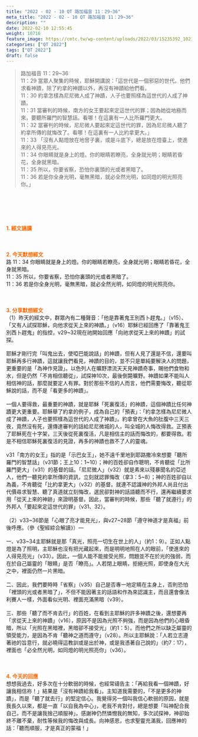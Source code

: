 ```yaml
---
title: "2022 - 02 - 10 QT 路加福音 11：29~36"
meta_title: "2022 - 02 - 10 QT 路加福音 11：29~36"
description: ""
date: 2022-02-10 12:55:45
weight: 10716
feature_image: https://cmtc.tw/wp-content/uploads/2022/03/15235392_10211799862337740_180693556567566654_o-1.webp
categories: ["QT 2022"]
tags: ["QT 2022"]
draft: false
---
```


<blockquote>路加福音 11：29~36<br />
11：29 當眾人聚集的時候，耶穌開講說：「這世代是一個邪惡的世代。他們求看神蹟，除了約拿的神蹟以外，再沒有神蹟給他們看。<br />
11：30 約拿怎樣為尼尼微人成了神蹟，人子也要照樣為這世代的人成了神蹟。<br />
11：31 當審判的時候，南方的女王要起來定這世代的罪；因為她從地極而來，要聽所羅門的智慧話。看哪！在這裏有一人比所羅門更大。<br />
11：32 當審判的時候，尼尼微人要起來定這世代的罪，因為尼尼微人聽了約拿所傳的就悔改了。看哪！在這裏有一人比約拿更大。」<br />
11：33 「沒有人點燈放在地窨子裏，或是斗底下，總是放在燈臺上，使進來的人得見亮光。<br />
11：34 你眼睛就是身上的燈。你的眼睛若瞭亮，全身就光明；眼睛若昏花，全身就黑暗。<br />
11：35 所以，你要省察，恐怕你裏頭的光或者黑暗了。<br />
11：36 若是你全身光明，毫無黑暗，就必全然光明，如同燈的明光照亮你。」</blockquote><br />
&nbsp;<br />
<br />
&nbsp;<br />
<br />
<span style="color: #ff6600;"><strong>1. </strong><strong>經文誦讀</strong></span><br />
<br />
<span style="color: #ff6600;"><strong> </strong></span><br />
<br />
<span style="color: #ff6600;"><strong>2. 今天默想</strong><strong>經文<br />
</strong></span>路 11：34 你眼睛就是身上的燈。你的眼睛若瞭亮，全身就光明；眼睛若昏花，全身就黑暗。<br />
11：35 所以，你要省察，恐怕你裏頭的光或者黑暗了。<br />
11：36 若是你全身光明，毫無黑暗，就必全然光明，如同燈的明光照亮你。<br />
<br />
&nbsp;<br />
<br />
<span style="color: #ff6600;"><strong>3. 分享默想經文<br />
</strong></span>（1）昨天的經文中，群眾內有二種聲音：「他是靠著鬼王別西卜趕鬼。」（v15）、「又有人試探耶穌，向他求從天上來的神蹟。」（v16）耶穌已經回應了「靠著鬼王別西卜趕鬼」的指控，v29~32現在祂開始回應「向祂求從天上來的神蹟」的試探。<br />
<br />
耶穌才剛行完「叫鬼出去，使啞巴能說話」的神蹟，但有人見了還是不信，還要叫耶穌再多行神蹟，這就讓我們看見，神蹟的目的，並不只是單純要解決人的問題，更重要的是「為神作見證」。以色列人在曠野漂流天天見神蹟奇事，賜他們食物和水，但是仍然「不肯相信聽從」，試探神10次，最後倒斃曠野。神蹟如果不能叫人相信神的話，那麼就要定人有罪。對於那些不信的人而言，他們需要悔改，聽從耶穌說的話，而不是「看更多的神蹟」。<br />
<br />
一個人要得救，最重要的神蹟，就是耶穌「死裏復活」的神蹟，這個神蹟比任何神蹟更大更重要。耶穌舉了約拿的例子，成為自己的「預表」：「約拿怎樣為尼尼微人成了神蹟，人子也要照樣為這世代的人成了神蹟」。約拿曾在大魚的肚腹中三天三夜，竟然沒有死，還傳達審判的話給尼尼微城的人，叫全城的人悔改得救。正預表了耶穌死在十字架，三天後從死裏復活，凡是相信主的話而悔改的，都要得救。若是不相信耶穌死裏復活的見證，再多的神蹟也救不了人的靈魂。<br />
<br />
v31「南方的女王」指的是「示巴女王」，她不遠千里地到耶路撒冷來想要「聽所羅門的智慧話」（v31節；王上10：1~10）；神的百姓卻自作聰明，不肯聽從「比所羅門更大」（v31）的基督的話。「尼尼微人」（v32）就是素來以殘暴聞名的亞述人，他們一聽見約拿所傳的資訊，立刻就認罪悔改（拿3：5~8）；神的百姓卻自以為義，不肯聽從「比約拿更大」（v32）的基督。就連不認識神的外邦人尚且付出代價尋求智慧、聽了真道就立刻悔改，選民卻對神的話語聽而不行，還再繼續要求用「從天上來的神跡」來證明基督。因此，當審判的時候，那些「聽了就遵行」的外邦人「要起來定這世代的罪」（v31、32）。<br />
<br />
（2）v33~36節是「心眼了亮才能見光」，與v27~28節「遵守神道才是真福」前後呼應。（參《聖經綜合解讀》）—<br />
<br />
一、v33~34主耶穌就是那「真光，照亮一切生在世上的人」（約1：9）。正如人點燈是為了照明，主耶穌也沒有把光藏起來，而是明明地照在人的眼前，「使進來的人得見亮光」（v33）。因此，一個人能不能接受光照，問題並不在於光的強弱，而在於自己屬靈的「眼睛」是否「瞭亮」。人若閉上眼睛，拒絕光照，即使身在大光之中，裡面仍然一片黑暗。<br />
<br />
二、因此，我們要時時「省察」（v35）自己是否專一地定睛在主身上，否則恐怕「裡頭的光或者黑暗了」，不但不能因著主的話語和作為來認識主，而且還會像法利賽人一樣，外面看似光明、裡面充滿黑暗（v39）。<br />
<br />
三、那些「聽了而不肯去行」的百姓，在看到主耶穌的許多神蹟之後，還想要再「求從天上來的神蹟」（v16），原因不是因為光照不夠強，而是因為他們的心眼昏暗，所以「光照在黑暗裡，黑暗卻不接受光」（約1：5）。而他們之所以缺乏屬靈的領受能力，是因為不肯「聽神之道而遵守」（v28）。所以主耶穌說：「人若立志遵著祂的旨意行，就必曉得這教訓或是出於神，或是我憑著自己說的」（約7：17），裡面也「必全然光明，如同燈的明光照亮你」（v36）。<br />
<br />
&nbsp;<br />
<br />
<span style="color: #ff6600;"><strong>4. 今天的回應<br />
</strong></span>想想我過去，好多次在十分軟弱的時候，也經常禱告主：「再給我看一個神蹟，好讓我相信祢！」結果是「沒有神蹟給我看」。主知道我需要的，「不是更多的神蹟」，而是「聽了就去行」的堅定信心。我覺得另一個叫我信心軟弱的原因，就是我長久以來，都是一直「以自我為中心」，老我不肯對付，總是想要「叫神配合我自己，而不是讓我捨己順服神」。感謝神仍然憐憫我的無知，多次試探神，神卻始終不離不棄，耐性等候我的悔改與成長。向神感恩，也求聖靈充滿我，回應神的話：「聽而順服，才是真正的蒙福！」
        
